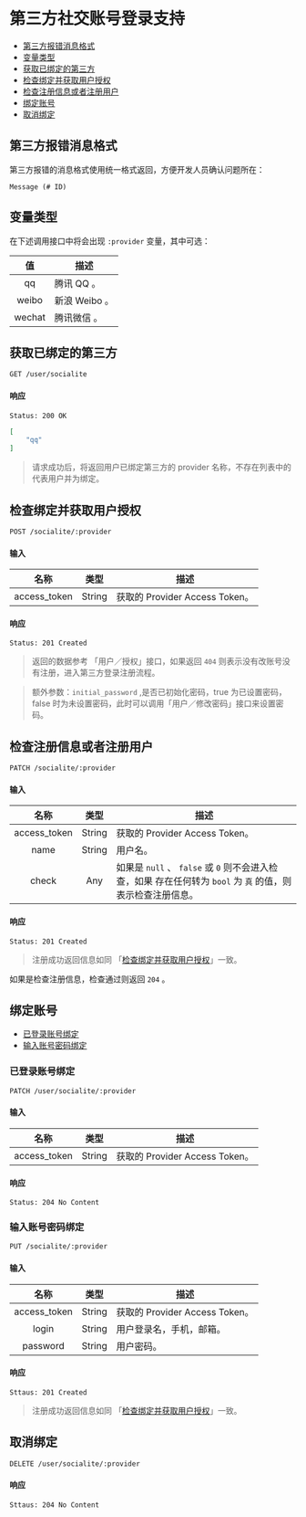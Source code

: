# 第三方社交账号登录支持

- [第三方报错消息格式](第三方报错消息格式)
- [变量类型](#变量类型)
- [获取已绑定的第三方](#获取已绑定的第三方)
- [检查绑定并获取用户授权](#检查绑定并获取用户授权)
- [检查注册信息或者注册用户](#检查注册信息或者注册用户)
- [绑定账号](#绑定账号)
- [取消绑定](#取消绑定)

## 第三方报错消息格式

第三方报错的消息格式使用统一格式返回，方便开发人员确认问题所在：

```
Message (# ID)
```

## 变量类型

在下述调用接口中将会出现 `:provider` 变量，其中可选：

| 值 | 描述 |
|:----:|----|
| qq | 腾讯 QQ 。 |
| weibo | 新浪 Weibo 。 |
| wechat | 腾讯微信 。 |

## 获取已绑定的第三方

```
GET /user/socialite
```

#### 响应

```
Status: 200 OK
```
```json
[
    "qq"
]
```

> 请求成功后，将返回用户已绑定第三方的 provider 名称，不存在列表中的代表用户并为绑定。

## 检查绑定并获取用户授权

```
POST /socialite/:provider
```

#### 输入

| 名称 | 类型 | 描述 |
|:----:|:----:|----|
| access_token | String | 获取的 Provider Access Token。 |

#### 响应

```
Status: 201 Created
```
> 返回的数据参考 「用户／授权」接口，如果返回 `404` 则表示没有改账号没有注册，进入第三方登录注册流程。

> 额外参数：`initial_password` ,是否已初始化密码，true 为已设置密码，false 时为未设置密码，此时可以调用「用户／修改密码」接口来设置密码。

## 检查注册信息或者注册用户

```
PATCH /socialite/:provider
```

#### 输入

| 名称 | 类型 | 描述 |
|:----:|:----:|----|
| access_token | String | 获取的 Provider Access Token。 |
| name | String | 用户名。 |
| check | Any | 如果是 `null` 、 `false` 或 `0` 则不会进入检查，如果 存在任何转为 `bool` 为 `真` 的值，则表示检查注册信息。 |

#### 响应

```
Status: 201 Created
```

> 注册成功返回信息如同 「[检查绑定并获取用户授权](#检查绑定并获取用户授权)」一致。

如果是检查注册信息，检查通过则返回 `204` 。


## 绑定账号

- [已登录账号绑定](#已登录账号绑定)
- [输入账号密码绑定](#输入账号密码绑定)

### 已登录账号绑定

```
PATCH /user/socialite/:provider
```

#### 输入

| 名称 | 类型 | 描述 |
|:----:|:----:|----|
| access_token | String | 获取的 Provider Access Token。 |

#### 响应

```
Status: 204 No Content
```

### 输入账号密码绑定

```
PUT /socialite/:provider
```

#### 输入

| 名称 | 类型 | 描述 |
|:----:|:----:|----|
| access_token | String | 获取的 Provider Access Token。 |
| login | String | 用户登录名，手机，邮箱。 |
| password | String | 用户密码。 |

#### 响应

```
Sttaus: 201 Created
```

> 注册成功返回信息如同 「[检查绑定并获取用户授权](#检查绑定并获取用户授权)」一致。

## 取消绑定

```
DELETE /user/socialite/:provider
```

#### 响应

```
Sttaus: 204 No Content
```
